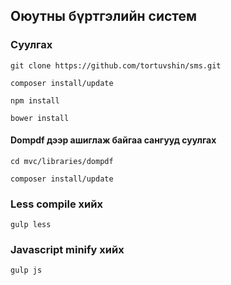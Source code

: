 
## Оюутны бүртгэлийн систем

### Суулгах

	git clone https://github.com/tortuvshin/sms.git

	composer install/update

	npm install 

	bower install

#### Dompdf дээр ашиглаж байгаа сангууд суулгах

	cd mvc/libraries/dompdf

	composer install/update

### Less compile хийх 

	gulp less

### Javascript minify хийх

	gulp js

